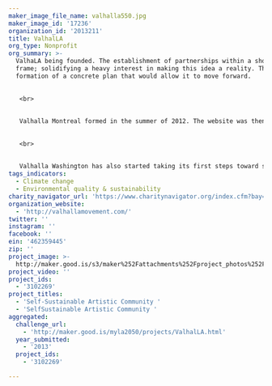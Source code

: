 ```yaml
---
maker_image_file_name: valhalla550.jpg
maker_image_id: '17236'
organization_id: '2013211'
title: ValhalLA
org_type: Nonprofit
org_summary: >-
  ValhaLA being founded. The establishment of partnerships within a short time
  frame; solidifying a heavy interest in making this idea a reality. The
  formation of a concrete plan that would allow it to move forward.
   
   
   <br>
   
   
   Valhalla Montreal formed in the summer of 2012. The website was then launched and members spread awareness to garner support. They will begin building on their 60 acres of land this spring. They raised $10,000 in less than a week through Kickstarter for the first off-the-grid, affordable, low-maintenance greenhouse.
   
   
   <br>
   
   
   Valhalla Washington has also started taking its first steps toward spreading awareness so that it may also sprout into a sister site.
tags_indicators:
  - Climate change
  - Environmental quality & sustainability
charity_navigator_url: 'https://www.charitynavigator.org/index.cfm?bay=search.profile&ein=462359445'
organization_website:
  - 'http://valhallamovement.com/'
twitter: ''
instagram: ''
facebook: ''
ein: '462359445'
zip: ''
project_image: >-
  http://maker.good.is/s3/maker%252Fattachments%252Fproject_photos%252Fimages%252F17236%252Fdisplay%252Fvalhalla550.jpg=c570x385
project_video: ''
project_ids:
  - '3102269'
project_titles:
  - 'Self-Sustainable Artistic Community '
  - 'SelfSustainable Artistic Community '
aggregated:
  challenge_url:
    - 'http://maker.good.is/myla2050/projects/ValhalLA.html'
  year_submitted:
    - '2013'
  project_ids:
    - '3102269'

---
```

